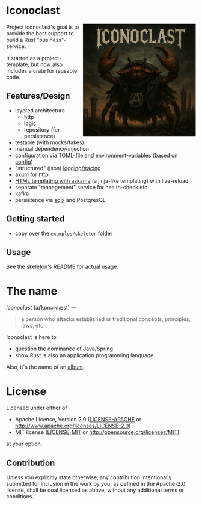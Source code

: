 # Iconoclast

<img src="./doc/iconoclast.png" alt="Iconoclast" style="width: 300px; margin-left: 10px;" align="right" />

Project iconoclast's goal is to provide the best support to build a Rust "business"-service.

It started as a project-template, but now also includes a crate for reusable code.

## Features/Design

- layered architecture
    - http
    - logic
    - repository (for persistence)
- testable (with mocks/fakes)
- manual dependency-injection
- configuration via TOML-file and environment-variables (based on [config](https://docs.rs/config/latest/config/))
- "structured" (json) [logging/tracing](https://tracing.rs)
- [axum](https://github.com/tokio-rs/axum) for http
- [HTML templating with askama](https://askama.readthedocs.io) (a jinja-like templating) with
  live-reload
- separate "management" service for health-check etc.
- kafka
- persistence via [sqlx](https://github.com/launchbadge/sqlx) and PostgresQL

## Getting started

- copy over the `examples/skeleton` folder

## Usage

See [the skeleton's README](./examples/skeleton/README.md) for actual usage.

# The name

*iconoclast* (aɪˈkɒnəˌklæst) —

> a person who attacks established or traditional concepts, principles, laws, etc

Iconoclast is here to

- question the dominance of Java/Spring
- show Rust is also an application programming language

Also, it's the name of
an [album](https://en.wikipedia.org/wiki/Iconoclast_(Part_1:_The_Final_Resistance)).

# License

Licensed under either of

* Apache License, Version 2.0
  ([LICENSE-APACHE](LICENSE-APACHE) or http://www.apache.org/licenses/LICENSE-2.0)
* MIT license
  ([LICENSE-MIT](LICENSE-MIT) or http://opensource.org/licenses/MIT)

at your option.

## Contribution

Unless you explicitly state otherwise, any contribution intentionally submitted
for inclusion in the work by you, as defined in the Apache-2.0 license, shall be
dual licensed as above, without any additional terms or conditions.